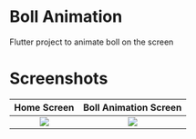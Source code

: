 # Boll Animation

Flutter project to animate boll on the screen

# Screenshots

 Home Screen                    | Boll Animation Screen          |            
:------------------------------:|:-------------------------------:|
![](../master/screenshots/2.png)|  ![](../master/screenshots/1.png)| 
